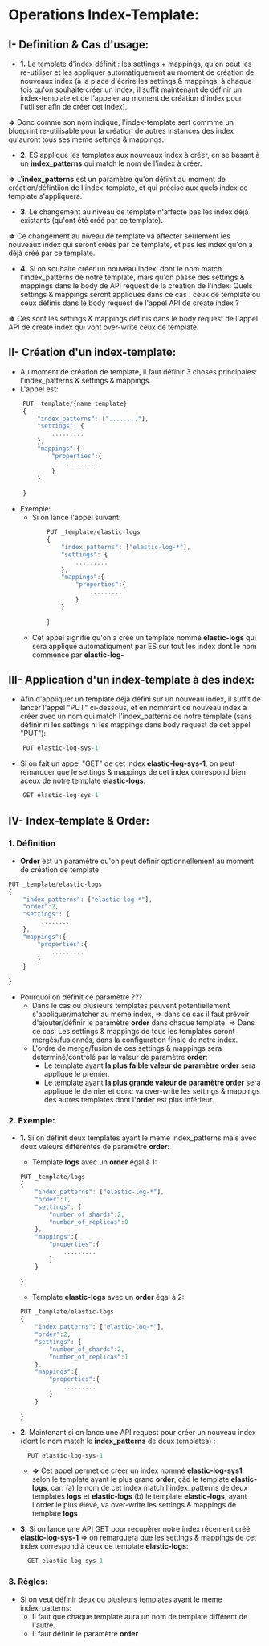 # Operations Index-Template:
## I- Definition & Cas d'usage:
- **1.** Le template d'index définit : les settings + mappings, qu'on peut les re-utiliser et les appliquer automatiquement 
au moment de création de nouveaux index (à la place d'écrire les settings & mappings,  à chaque fois qu'on souhaite créer un index, il suffit maintenant de définir un index-template et de l'appeler au moment de création d'index pour l'utiliser afin de créer cet index).

**=>** Donc comme son nom indique, l'index-template sert commme un blueprint re-utilisable pour la création de autres instances des index qu'auront tous ses meme settings & mappings.

- **2.** ES applique les templates aux nouveaux index à créer, en se basant à un **index_patterns** qui match le nom de l'index à créer.

**=>** L'**index_patterns** est un paramètre qu'on définit au moment de création/défintiion de l'index-template, et qui précise aux quels index ce template s'appliquera.

- **3.** Le changement au niveau de template n'affecte pas les index déjà existants (qu'ont été créé par ce template).

**=>** Ce changement au niveau de template va affecter seulement les nouveaux index qui seront créés par ce template, et pas les index qu'on a déjà créé par ce template.

- **4.** Si on souhaite créer un nouveau index, dont le nom match l'index_patterns de notre template, mais qu'on passe des settings & mappings dans le body de API request de la création de l'index: Quels settings & mappings seront appliqués dans ce cas : ceux de template ou ceux définis dans le body request de l'appel API de create index ?

**=>** Ces sont les settings & mappings définis dans le body request de l'appel API de create index qui vont over-write ceux de template.

## II- Création d'un index-template:
- Au moment de création de template, il faut définir 3 choses principales: l'index_patterns & settings & mappings.
- L'appel est:
```javascript
    PUT _template/{name_template}
    {
        "index_patterns": ["........"],
        "settings": {
            .........
        },
        "mappings":{
            "properties":{
                .........
            }
        }
         
    }
  ```
- Exemple:
  - Si on lance l'appel suivant:
    ```javascript
        PUT _template/elastic-logs
        {
            "index_patterns": ["elastic-log-*"],
            "settings": {
                .........
            },
            "mappings":{
                "properties":{
                    .........
                }
            }
            
        }
    ```
   - Cet appel signifie qu'on a créé un template nommé **elastic-logs** qui sera appliqué automatiqument par ES sur tout les index dont le nom commence par **elastic-log-**


## III- Application d'un index-template à des index:
- Afin d'appliquer un template déjà défini sur un nouveau index, il suffit de lancer l'appel "PUT" ci-dessous, et en nommant ce nouveau index à créer avec un nom qui match l'index_patterns de notre template (sans définir ni les settings ni les mappings dans body request de cet appel "PUT"):

```javascript
    PUT elastic-log-sys-1
```
- Si on fait un appel "GET" de cet index **elastic-log-sys-1**, on peut remarquer que le settings & mappings de cet index correspond bien àceux de notre template **elastic-logs**:
```javascript
    GET elastic-log-sys-1
```
## IV- Index-template & Order:
### 1. Définition
- **Order** est un paramètre qu'on peut définir optionnellement au moment de création de template:
```javascript
PUT _template/elastic-logs
{
    "index_patterns": ["elastic-log-*"],
    "order":2,
    "settings": {
        .........
    },
    "mappings":{
        "properties":{
            .........
        }
    }
            
}
```
- Pourquoi on définit ce paramètre ???
    - Dans le cas où plusieurs templates peuvent potentiellement s'appliquer/matcher au meme index, => dans ce cas il faut prévoir d'ajouter/définir le paramètre **order** dans chaque template.
    => Dans ce cas: Les settings & mappings de tous les templates seront mergés/fusionnés, dans la configuration finale de notre index.
    - L'ordre de merge/fusion de ces settings & mappings sera determiné/controlé par la valeur de paramètre **order**:
      - Le template ayant **la plus faible valeur de paramètre order** sera appliqué le premier.
      - Le template ayant **la plus grande valeur de paramètre order** sera appliqué le dernier et donc va over-write les settings & mappings des autres templates dont l'**order** est plus inférieur.
### 2. Exemple:
- **1.** Si on définit deux templates ayant le meme index_patterns mais avec deux valeurs différentes de paramètre **order**:
    - Template **logs** avec un **order** égal à 1:
    ```javascript
    PUT _template/logs
    {
        "index_patterns": ["elastic-log-*"],
        "order":1,
        "settings": {
            "number_of_shards":2,
            "number_of_replicas":0
        },
        "mappings":{
            "properties":{
                .........
            }
        }
                
    }
    ```
    - Template **elastic-logs** avec un **order** égal à 2:
    ```javascript
    PUT _template/elastic-logs
    {
        "index_patterns": ["elastic-log-*"],
        "order":2,
        "settings": {
            "number_of_shards":2,
            "number_of_replicas":1
        },
        "mappings":{
            "properties":{
                .........
            }
        }
                
    }
    ```
- **2.** Maintenant si on lance une API request pour créer un nouveau index (dont le nom match le **index_patterns** de deux templates) :
  ```javascript
    PUT elastic-log-sys-1
  ```
    - **=>** Cet appel permet de créer un index nommé **elastic-log-sys1** selon le template ayant le plus grand **order**, çàd le template **elastic-logs**, car: (a) le nom de cet index match l'index_patterns de deux templates **logs** et **elastic-logs** (b) le template **elastic-logs**, ayant l'order le plus élévé, va over-write les settings & mappings de template **logs**

- **3.** Si on lance une API GET pour recupérer notre index récement créé **elastic-log-sys-1** => on remarquera que les settings & mappings de cet index  correspond à ceux de template  **elastic-logs**:
  ```javascript
    GET elastic-log-sys-1
  ```

### 3. Règles:
- Si on veut définir deux ou plusieurs templates ayant le meme index_patterns:
    - Il faut que chaque template aura un nom de template différent de l'autre.
    - Il faut définir le paramètre **order**
